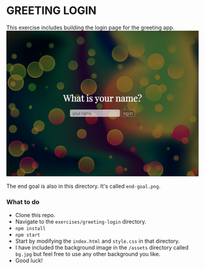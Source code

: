 # GREETING LOGIN
This exercise includes building the login page for the greeting app.
![alt text](https://github.com/ColorCode/web-fundamentals-sept-2019/blob/master/exercises/greeting-login/end-goal.png "Login")

The end goal is also in this directory. It's called `end-goal.png`.


### What to do 
- Clone this repo.
- Navigate to the `exercises/greeting-login` directory.
- `npm install`
- `npm start`
- Start by modifying the `index.html` and `style.css` in that directory.
- I have included the background image in the `/assets` directory called `bg.jpg` but feel free to use any other background you like.
- Good luck!